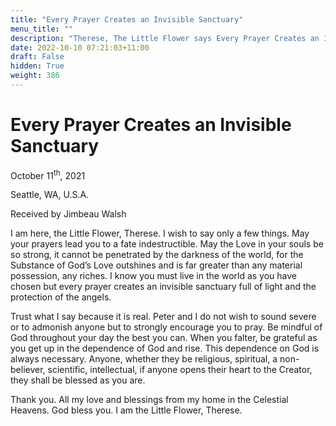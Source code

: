 ```yaml
---
title: "Every Prayer Creates an Invisible Sanctuary"
menu_title: ""
description: "Therese, The Little Flower says Every Prayer Creates an Invisible Sanctuary"
date: 2022-10-10 07:21:03+11:00
draft: False
hidden: True
weight: 386
---
```

# Every Prayer Creates an Invisible Sanctuary 

October 11<sup>th</sup>, 2021

Seattle, WA, U.S.A.

Received by Jimbeau Walsh   

I am here, the Little Flower, Therese. I wish to say only a few things. May your prayers lead you to a fate indestructible. May the Love in your souls be so strong, it cannot be penetrated by the darkness of the world, for the Substance of God’s Love outshines and is far greater than any material possession, any riches. I know you must live in the world as you have chosen but every prayer creates an invisible sanctuary full of light and the protection of the angels.

Trust what I say because it is real. Peter and I do not wish to sound severe or to admonish anyone but to strongly encourage you to pray. Be mindful of God throughout your day the best you can. When you falter, be grateful as you get up in the dependence of God and rise. This dependence on God is always necessary. Anyone, whether they be religious, spiritual, a non-believer, scientific, intellectual, if anyone opens their heart to the Creator, they shall be blessed as you are.

Thank you. All my love and blessings from my home in the Celestial Heavens. God bless you. I am the Little Flower, Therese.